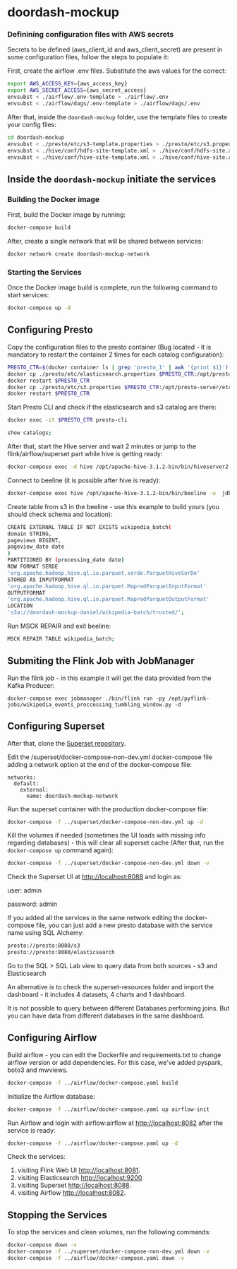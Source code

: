 # doordash-mockup

### Definining configuration files with AWS secrets

Secrets to be defined (aws_client_id and aws_client_secret) are present in some configuration files, follow the steps to populate it:

First, create the airflow .env files. Substitute the aws values for the correct:
```bash
export AWS_ACCESS_KEY={aws_access_key}
export AWS_SECRET_ACCESS={aws_secret_access}
envsubst < ./airflow/.env-template > ./airflow/.env
envsubst < ./airflow/dags/.env-template > ./airflow/dags/.env
```

After that, inside the `doordash-mockup` folder, use the template files to create your config files:

```bash
cd doordash-mockup
envsubst < ./presto/etc/s3-template.properties > ./presto/etc/s3.properties
envsubst < ./hive/conf/hdfs-site-template.xml > ./hive/conf/hdfs-site.xml
envsubst < ./hive/conf/hive-site-template.xml > ./hive/conf/hive-site.xml
```

## Inside the `doordash-mockup` initiate the services

### Building the Docker image

First, build the Docker image by running:

```bash
docker-compose build
```
After, create a single network that will be shared between services:
```bash
docker network create doordash-mockup-network
```

### Starting the Services

Once the Docker image build is complete, run the following command to start services:

```bash
docker-compose up -d
```

## Configuring Presto
Copy the configuration files to the presto container
(Bug located - it is mandatory to restart the container 2 times for each catalog configuration):

```bash
PRESTO_CTR=$(docker container ls | grep 'presto_1' | awk '{print $1}')
docker cp ./presto/etc/elasticsearch.properties $PRESTO_CTR:/opt/presto-server/etc/catalog/elasticsearch.properties
docker restart $PRESTO_CTR
docker cp ./presto/etc/s3.properties $PRESTO_CTR:/opt/presto-server/etc/catalog/s3.properties
docker restart $PRESTO_CTR
```

Start Presto CLI and check if the elasticsearch and s3 catalog are there:

```bash
docker exec -it $PRESTO_CTR presto-cli
```

```bash
show catalogs;
```

After that, start the Hive server and wait 2 minutes or jump to the flink/airflow/superset part while hive is getting ready:

```bash
docker-compose exec -d hive /opt/apache-hive-3.1.2-bin/bin/hiveserver2
```

Connect to beeline (it is possible after hive is ready):
```bash
docker-compose exec hive /opt/apache-hive-3.1.2-bin/bin/beeline -u  jdbc:hive2://localhost:10000
```

Create table from s3 in the beeline - use this example to build yours (you should check schema and location):
```bash
CREATE EXTERNAL TABLE IF NOT EXISTS wikipedia_batch(
domain STRING,
pageviews BIGINT,
pageview_date date
)
PARTITIONED BY (processing_date date)
ROW FORMAT SERDE
'org.apache.hadoop.hive.ql.io.parquet.serde.ParquetHiveSerDe'
STORED AS INPUTFORMAT
'org.apache.hadoop.hive.ql.io.parquet.MapredParquetInputFormat'
OUTPUTFORMAT
'org.apache.hadoop.hive.ql.io.parquet.MapredParquetOutputFormat'
LOCATION
's3a://doordash-mockup-daniel/wikipedia-batch/trusted/';
```

Run MSCK REPAIR and exit beeline:

```bash
MSCK REPAIR TABLE wikipedia_batch;
```

## Submiting the Flink Job with JobManager

Run the flink job - in this example it will get the data provided from the Kafka Producer:

```shell script
docker-compose exec jobmanager ./bin/flink run -py /opt/pyflink-jobs/wikipedia_events_proccessing_tumbling_window.py -d
```
## Configuring Superset
After that, clone the [Superset repository](https://github.com/apache/superset).

Edit the /superset/docker-compose-non-dev.yml docker-compose file adding a network option at the end of the docker-compose file:
```
networks: 
  default: 
    external: 
      name: doordash-mockup-network
```

Run the superset container with the production docker-compose file:
```bash
docker-compose -f ../superset/docker-compose-non-dev.yml up -d
```

Kill the volumes if needed (sometimes the UI loads with missing info regarding databases) - this will clear all superset cache (After that, run the `docker-compose up` command again):
```bash
docker-compose -f ../superset/docker-compose-non-dev.yml down -v
```
Check the Superset UI at [http://localhost:8088](http://localhost:8088) and login as:

user: admin

password: admin

If you added all the services in the same network editing the docker-compose file, you can just add a new presto database with the service name using SQL Alchemy:

```bash
presto://presto:8080/s3
presto://presto:8080/elasticsearch
```

Go to the SQL > SQL Lab view to query data from both sources - s3 and Elasticsearch

An alternative is to check the superset-resources folder and import the dashboard - it includes 4 datasets, 4 charts and 1 dashboard.

It is not possible to query between different Databases performing joins. But you can have data from different databases in the same dashboard.

## Configuring Airflow

Build airflow - you can edit the Dockerfile and requirements.txt to change airflow version or add dependencies. For this case, we've added pyspark, boto3 and mwviews.
```bash
docker-compose -f ../airflow/docker-compose.yaml build
```

Initialize the Airflow database:
```bash
docker-compose -f ../airflow/docker-compose.yaml up airflow-init
```

Run Airflow and login with airflow:airflow at [http://localhost:8082](http://localhost:8082) after the service is ready:
```bash
docker-compose -f ../airflow/docker-compose.yaml up -d
```

Check the services:

1. visiting Flink Web UI [http://localhost:8081](http://localhost:8081).
2. visiting Elasticsearch [http://localhost:9200](http://localhost:9200).
3. visiting Superset [http://localhost:8088](http://localhost:8088).
4. visiting Airflow [http://localhost:8082](http://localhost:8082).

## Stopping the Services

To stop the services and clean volumes, run the following commands:

```bash
docker-compose down -v
docker-compose -f ../superset/docker-compose-non-dev.yml down -v
docker-compose -f ../airflow/docker-compose.yaml down -v
```
